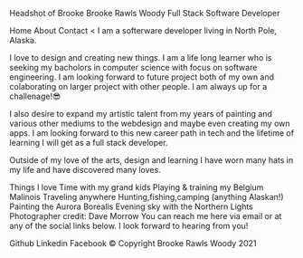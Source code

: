 
Headshot of Brooke
Brooke Rawls Woody
Full Stack Software Developer

Home About Contact
<
I am a softerware developer living in North Pole, Alaska.

I love to design and creating new things. I am a life long learner who is seeking my bacholors in computer science with focus on software engineering. I am looking forward to future project both of my own and colaborating on larger project with other people. I am always up for a challenage!😎

I also desire to expand my artistic talent from my years of painting and various other mediums to the webdesign and maybe even creating my own apps. I am looking forward to this new career path in tech and the lifetime of learning I will get as a full stack developer.

Outside of my love of the arts, design and learning I have worn many hats in my life and have discovered many loves.

Things I love
Time with my grand kids
Playing & training my Belgium Malinois
Traveling anywhere
Hunting,fishing,camping (anything Alaskan!)
Painting the Aurora Borealis
Evening sky with the Northern Lights
Photographer credit: Dave Morrow
You can reach me here via email or at any of the social links below. I look forward to hearing from you!

Github
Linkedin
Facebook
© Copyright Brooke Rawls Woody 2021
